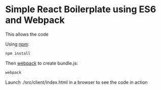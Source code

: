 # Simple React Boilerplate using ES6 and Webpack

This allows the code

Using [npm](http://npmjs.com):

```sh
npm install
```

Then [webpack](https://webpack.github.io/) to create bundle.js:
```sh
webpack
```

Launch ./src/client/index.html in a browser to see the code in action
